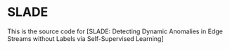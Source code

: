 # SLADE
This is the source code for [SLADE: Detecting Dynamic Anomalies in Edge Streams without Labels via Self-Supervised Learning]

